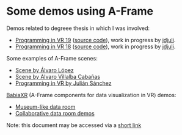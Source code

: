 # Some demos using A-Frame

Demos related to degreee thesis in which I was involved:

* [Programming in VR 19](https://jdjuli.github.io/vr-programming/scenes/demos/demo19/)
  ([source code](https://https://github.com/jdjuli/vr-programming/tree/main/static/scenes/demos/demo19)),
  work in progress by [jdjuli](https://github.com/jdjuli).
* [Programming in VR 18](https://jdjuli.github.io/vr-programming/scenes/demos/demo18/)
  ([source code](https://https://github.com/jdjuli/vr-programming/tree/main/static/scenes/demos/demo18)),
  work in progress by [jdjuli](https://github.com/jdjuli).

Some examples of A-Frame scenes:

* [Scene by Álvaro López](https://alvarolopezgarcia.github.io/a-frame-pruebas/Scene-House/camera-2.html)
* [Scene by Alvaro Villalba Cabañas](https://villalba5.github.io/aframe/physics-02/pruebajuego.html)
* [Programming in VR by Julián Sánchez](https://jdjuli.github.io/vr-programming/)

[BabiaXR](https://babiaxr.gitlab.io/) (A-Frame components for data visualization in VR) demos:

* [Museum-like data room](https://babiaxr.gitlab.io/aframe-babia-components/examples/demos/1.0.11/index.html)
* [Collaborative data room demos](https://babiaxr.gitlab.io/aframe-babia-components/examples/multiuser/choose_avatar/index.html)

Note: this document may be accessed via a [short link](https://bit.ly/aframedemos)
